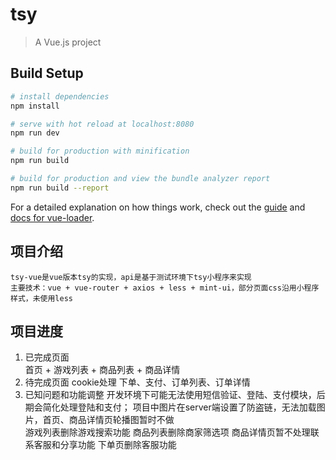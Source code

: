 # tsy

> A Vue.js project

## Build Setup

``` bash
# install dependencies
npm install

# serve with hot reload at localhost:8080
npm run dev

# build for production with minification
npm run build

# build for production and view the bundle analyzer report
npm run build --report
```

For a detailed explanation on how things work, check out the [guide](http://vuejs-templates.github.io/webpack/) and [docs for vue-loader](http://vuejs.github.io/vue-loader).

## 项目介绍

    tsy-vue是vue版本tsy的实现，api是基于测试环境下tsy小程序来实现
    主要技术：vue + vue-router + axios + less + mint-ui，部分页面css沿用小程序样式，未使用less

## 项目进度

1. 已完成页面  
    首页 + 游戏列表 + 商品列表 + 商品详情
2. 待完成页面
    cookie处理
    下单、支付、订单列表、订单详情
3. 已知问题和功能调整
    开发环境下可能无法使用短信验证、登陆、支付模块，后期会简化处理登陆和支付；
    项目中图片在server端设置了防盗链，无法加载图片，首页、商品详情页轮播图暂时不做  
    游戏列表删除游戏搜索功能
    商品列表删除商家筛选项
    商品详情页暂不处理联系客服和分享功能
    下单页删除客服功能
    